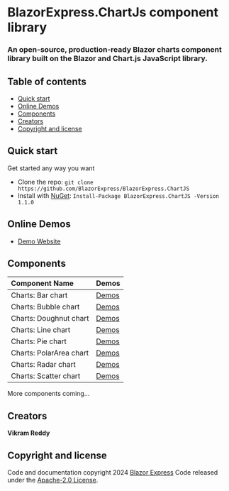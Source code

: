 # BlazorExpress.ChartJs component library

### An open-source, production-ready Blazor charts component library built on the Blazor and Chart.js JavaScript library.

## Table of contents

- [Quick start](#quick-start)
- [Online Demos](#online-demos)
- [Components](#components)
- [Creators](#creators)
- [Copyright and license](#copyright-and-license)

## Quick start

Get started any way you want

- Clone the repo: `git clone https://github.com/BlazorExpress/BlazorExpress.ChartJS`
- Install with [NuGet](https://www.nuget.org/): `Install-Package BlazorExpress.ChartJS -Version 1.1.0`

## Online Demos

- [Demo Website](https://chartjs.blazorexpress.com)

## Components

| Component Name | Demos |
|:--|:--|
| Charts: Bar chart | [Demos](https://chartjs.blazorexpress.com/charts/bar-chart) |
| Charts: Bubble chart | [Demos](https://chartjs.blazorexpress.com/charts/bubble-chart) |
| Charts: Doughnut chart | [Demos](https://chartjs.blazorexpress.com/charts/doughnut-chart) |
| Charts: Line chart | [Demos](https://chartjs.blazorexpress.com/charts/line-chart) |
| Charts: Pie chart | [Demos](https://chartjs.blazorexpress.com/charts/pie-chart) |
| Charts: PolarArea chart | [Demos](https://chartjs.blazorexpress.com/charts/polararea-chart) |
| Charts: Radar chart | [Demos](https://chartjs.blazorexpress.com/charts/radar-chart) |
| Charts: Scatter chart | [Demos](https://chartjs.blazorexpress.com/charts/scatter-chart) |

More components coming...

## Creators

**Vikram Reddy**

## Copyright and license

Code and documentation copyright 2024 [Blazor Express](https://blazorexpress.com/) Code released under the [Apache-2.0 License](https://github.com/BlazorExpress/BlazorExpress.ChartJS/blob/main/LICENSE).
